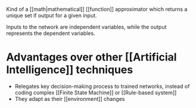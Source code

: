 Kind of a [[math|mathematical]] [[function]] approximator which returns a unique set if output for a given input.

Inputs to the network are independent variables, while the output represents the dependent variables.

# Advantages over other [[Artificial Intelligence]] techniques

- Relegates key decision-making process to trained networks, instead of coding complex [[Finite State Machine]] or [[Rule-based system]]
- They adapt as their [[environment]] changes